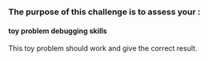 
### The purpose of this challenge is to assess your :

#### toy problem debugging skills

This toy problem should work and give the correct result.
